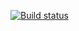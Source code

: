 [![Build status](https://ci.appveyor.com/api/projects/status/kskk4y27e12ka3kr?svg=true)](https://ci.appveyor.com/project/Pavelll23/postmanecho)